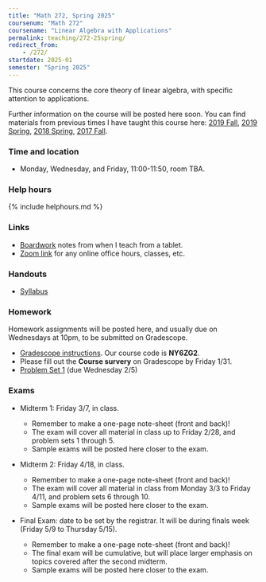 ```yaml
---
title: "Math 272, Spring 2025"
coursenum: "Math 272"
coursename: "Linear Algebra with Applications"
permalink: teaching/272-25spring/
redirect_from:
    - /272/
startdate: 2025-01
semester: "Spring 2025"
---
```


This course concerns the core theory of linear algebra, with specific attention to applications.

Further information on the course will be posted here soon. You can find materials from previous times I have taught this course here: [2019 Fall](../272-19fall), [2019 Spring](../272-19spring), [2018 Spring](../272-18spring), [2017 Fall](../272-17fall).

### Time and location
* Monday, Wednesday, and Friday, 11:00-11:50, room TBA.

### Help hours

{% include helphours.md %}

### Links
*   [Boardwork](https://drive.google.com/file/d/1rcqwC1Cb_gRd8LqrZKvt0YhEDITi7Zbp/view?usp=sharing) notes from when I teach from a tablet.
*   [Zoom link](https://amherstcollege.zoom.us/j/97816492611?pwd=VnFGcktXWTFXc2lTa2tXQVlkMU5Vdz09) for any online office hours, classes, etc.


### Handouts
*   [Syllabus](handouts/syllabus.pdf)

### Homework
Homework assignments will be posted here, and usually due on Wednesdays at 10pm, to be submitted on Gradescope.

* [Gradescope instructions](handouts/gsinfo.pdf). Our course code is **NY6ZG2**.
* Please fill out the **Course survery** on Gradescope by Friday 1/31.
* [Problem Set 1](psets/pset1.pdf) (due Wednesday 2/5)


### Exams

* Midterm 1: Friday 3/7, in class.
    * Remember to make a one-page note-sheet (front and back)!
    * The exam will cover all material in class up to Friday 2/28, and problem sets 1 through 5.
    * Sample exams will be posted here closer to the exam.

* Midterm 2: Friday 4/18, in class.
    * Remember to make a one-page note-sheet (front and back)!
    * The exam will cover all material in class from Monday 3/3 to Friday 4/11, and problem sets 6 through 10.
    * Sample exams will be posted here closer to the exam.

* Final Exam: date to be set by the registrar. It will be during finals week (Friday 5/9 to Thursday 5/15).
    * Remember to make a one-page note-sheet (front and back)!
    * The final exam will be cumulative, but will place larger emphasis on topics covered after the second midterm.
    * Sample exams will be posted here closer to the exam.
